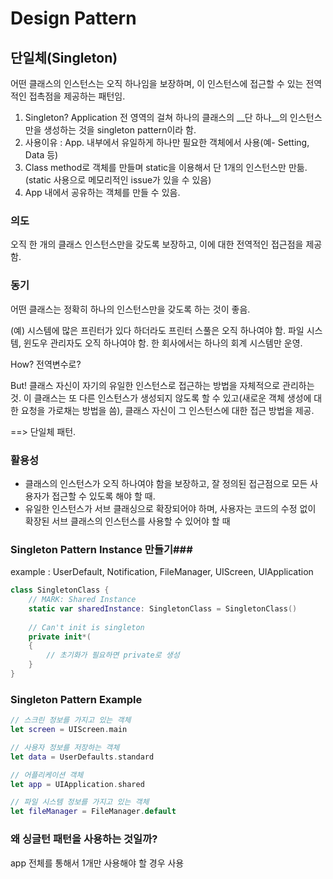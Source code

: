 # Design Pattern #

## 단일체(Singleton) ##
어떤 클래스의 인스턴스는 오직 하나임을 보장하며, 이 인스턴스에 접근할 수 있는 전역적인 접촉점을 제공하는 패턴임.

1. Singleton? Application 전 영역의 걸쳐 하나의 클래스의 __단 하나__의 인스턴스만을 생성하는 것을 singleton pattern이라 함.
2. 사용이유 : App. 내부에서 유일하게 하나만 필요한 객체에서 사용(예- Setting, Data 등)
3. Class method로 객체를 만들며 static을 이용해서 단 1개의 인스턴스만 만듦. (static 사용으로 메모리적인 issue가 있을 수 있음)
4. App 내에서 공유하는 객체를 만들 수 있음.

### 의도 ###
오직 한 개의 클래스 인스턴스만을 갖도록 보장하고, 이에 대한 전역적인 접근점을 제공함.
### 동기 ###
어떤 클래스는 정확히 하나의 인스턴스만을 갖도록 하는 것이 좋음.

(예) 시스템에 많은 프린터가 있다 하더라도 프린터 스풀은 오직 하나여야 함.
파일 시스템, 윈도우 관리자도 오직 하나여야 함.
한 회사에서는 하나의 회계 시스템만 운영.

How? 전역변수로?

But! 클래스 자신이 자기의 유일한 인스턴스로 접근하는 방법을 자체적으로 관리하는 것.
이 클래스는 또 다른 인스턴스가 생성되지 않도록 할 수 있고(새로운 객체 생성에 대한 요청을 가로채는 방법을 씀),
클래스 자신이 그 인스턴스에 대한 접근 방법을 제공.

==> 단일체 패턴.

### 활용성 ###

* 클래스의 인스턴스가 오직 하나여야 함을 보장하고, 잘 정의된 접근점으로 모든 사용자가 접근할 수 있도록 해야 할 때.
* 유일한 인스턴스가 서브 클래싱으로 확장되어야 하며, 사용자는 코드의 수정 없이 확장된 서브 클래스의 인스턴스를 사용할 수 있어야 할 때


### Singleton Pattern Instance 만들기###

example : UserDefault, Notification, FileManager, UIScreen, UIApplication

```swift
class SingletonClass {
	// MARK: Shared Instance
	static var sharedInstance: SingletonClass = SingletonClass()
	
	// Can't init is singleton
	private init*(
	{
		// 초기화가 필요하면 private로 생성
	}
}
```

### Singleton Pattern Example ###

```swift
// 스크린 정보를 가지고 있는 객체
let screen = UIScreen.main

// 사용자 정보를 저장하는 객체
let data = UserDefaults.standard

// 어플리케이션 객체
let app = UIApplication.shared

// 파일 시스템 정보를 가지고 있는 객체
let fileManager = FileManager.default

```
### 왜 싱글턴 패턴을 사용하는 것일까? ###

app 전체를 통해서 1개만 사용해야 할 경우 사용


